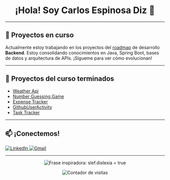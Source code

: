 <!-- Encabezado con imagen -->
<p align="center">
  <!-- <img src="https://previews.123rf.com/images/zaalevych/zaalevych2407/zaalevych240700281/231812748-ilustraci%C3%B3n-de-vector-de-dise%C3%B1o-de-ping%C3%BCino-de-pie-en-estilo-pixel-art-adorable.jpg" alt="Pixel Penguin" width="200" height="150"/> -->
</p>

<h1 align="center">¡Hola! Soy Carlos Espinosa Diz 🐧</h1>

---

<!-- Bloque intermedio: proyectos en curso -->
## 🚧 **Proyectos en curso**
Actualmente estoy trabajando en los proyectos del [roadmap](https://roadmap.sh/backend/projects)
 de desarrollo **Backend**. Estoy consolidando conocimientos en Java, Spring Boot, bases de datos y arquitectura de APIs. ¡Sígueme para ver cómo evolucionan!

---

<!-- Sección: Repositorios destacados -->
## 📂 **Proyectos del curso terminados**

- [Weather Api](https://github.com/NinjaYellowPenguin/WeatherApi.git)
- [Number Guessing Game](https://github.com/NinjaYellowPenguin/NumberGuessingGame.git)
- [Expense Tracker](https://github.com/NinjaYellowPenguin/ExpenseTracker.git)
- [GithubUserActivity](https://github.com/NinjaYellowPenguin/GitHubUserActivity.git)
- [Task Tracker](https://github.com/NinjaYellowPenguin/TaskTracker.git)

---

<!-- Sección: Contacto -->
## 📫 **¡Conectemos!**
<p align="left">
  <a href="https://www.linkedin.com/in/dscarlos" target="_blank">
    <img src="https://img.shields.io/badge/LinkedIn-0077B5?style=for-the-badge&logo=linkedin&logoColor=white" alt="LinkedIn"/>
  </a>
  <a href="mailto:litos@yellowpenguin.ninja">
    <img src="https://img.shields.io/badge/Gmail-D14836?style=for-the-badge&logo=gmail&logoColor=white" alt="Gmail"/>
  </a>
</p>

---

<!-- Pie de página con frase inspiradora -->
<p align="center">
  <img src="https://quotes-github-readme.vercel.app/api?type=horizontal&theme=radical&quote=slef.dislexia%20%3D%20true" alt="Frase inspiradora: slef.dislexia = true"/>
</p>

<p align="center"> 
  <img src="https://komarev.com/ghpvc/?username=NinjaYellowPenguin&label=👀+Visitantes&color=FFD700" alt="Contador de visitas"/>
</p>

